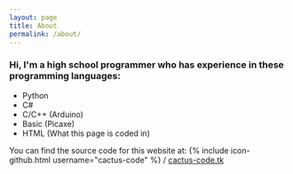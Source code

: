 ```yaml
---
layout: page
title: About
permalink: /about/
---
```


<h3>Hi, I'm a high school programmer who has experience in these programming languages:</h3>
<ul>
  <li>Python</li>
  <li>C#</li>
  <li>C/C++ (Arduino)</li>
  <li>Basic (Picaxe)</li>
  <li>HTML (What this page is coded in)</li>
</ul>

You can find the source code for this website at:
{% include icon-github.html username="cactus-code" %} /
[cactus-code.tk](https://github.com/cactus-code/cactus-code.github.io)
